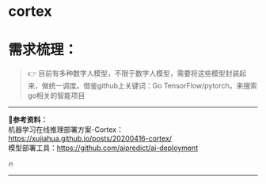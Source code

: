 # cortex


# 需求梳理：

>:point_right: 目前有多种数字人模型，不限于数字人模型，需要将这些模型封装起来，做统一调度。借鉴github上关键词：Go TensorFlow/pytorch，来搜索go相关的智能项目




****
**:car:参考资料：**
<br/> 机器学习在线推理部署方案-Cortex：https://xujiahua.github.io/posts/20200416-cortex/
<br/>模型部署工具：https://github.com/aipredict/ai-deployment

:fire:





****